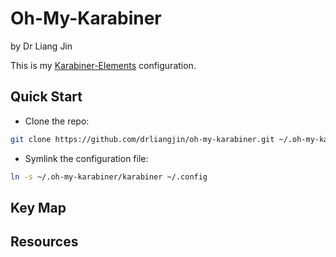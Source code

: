 # Oh-My-Karabiner
by Dr Liang Jin

This is my [Karabiner-Elements](https://pqrs.org/osx/karabiner/) configuration.

## Quick Start

- Clone the repo:
```bash
git clone https://github.com/drliangjin/oh-my-karabiner.git ~/.oh-my-karabiner
```
- Symlink the configuration file:
```bash
ln -s ~/.oh-my-karabiner/karabiner ~/.config
```

## Key Map

## Resources
